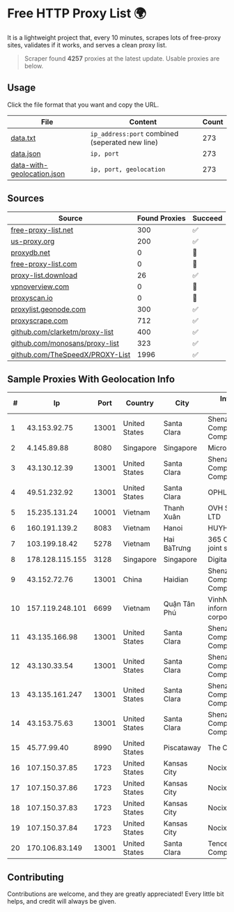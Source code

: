
# Free HTTP Proxy List 🌍

It is a lightweight project that, every 10 minutes, scrapes lots of free-proxy sites, validates if it works, and serves a clean proxy list.


> Scraper found **4257** proxies at the latest update. Usable proxies are below.

## Usage

Click the file format that you want and copy the URL.


|File|Content|Count|
|----|-------|-----|
|[data.txt](https://raw.githubusercontent.com/themiralay/Proxy-List-World/master/data.txt)|`ip_address:port` combined (seperated new line)|273|
|[data.json](https://raw.githubusercontent.com/themiralay/Proxy-List-World/master/data.json)|`ip, port`|273|
|[data-with-geolocation.json](https://raw.githubusercontent.com/themiralay/Proxy-List-World/master/data-with-geolocation.json)|`ip, port, geolocation`|273|

## Sources

|Source|Found Proxies|Succeed|
|------|-------------|-------|
|[free-proxy-list.net](https://free-proxy-list.net)|300|✅|
|[us-proxy.org](https://www.us-proxy.org)|200|✅|
|[proxydb.net](http://proxydb.net)|0|🚫|
|[free-proxy-list.com](https://free-proxy-list.com/?page=&port=&type%5B%5D=http&type%5B%5D=https&up_time=0&search=Search)|0|🚫|
|[proxy-list.download](https://www.proxy-list.download/HTTP)|26|✅|
|[vpnoverview.com](https://vpnoverview.com/privacy/anonymous-browsing/free-proxy-servers)|0|🚫|
|[proxyscan.io](https://www.proxyscan.io)|0|🚫|
|[proxylist.geonode.com](https://proxylist.geonode.com/api/proxy-list?limit=300&page=1&sort_by=lastChecked&sort_type=desc&protocols=http,https)|300|✅|
|[proxyscrape.com](https://api.proxyscrape.com/v2/?request=displayproxies&protocol=http&timeout=10000&country=all&ssl=all&anonymity=all)|712|✅|
|[github.com/clarketm/proxy-list](https://raw.githubusercontent.com/clarketm/proxy-list/master/proxy-list-raw.txt)|400|✅|
|[github.com/monosans/proxy-list](https://raw.githubusercontent.com/monosans/proxy-list/main/proxies/http.txt)|323|✅|
|[github.com/TheSpeedX/PROXY-List](https://raw.githubusercontent.com/TheSpeedX/PROXY-List/master/http.txt)|1996|✅|


## Sample Proxies With Geolocation Info

|#|Ip|Port|Country|City|Internet Service Provider|
|-|--|----|-------|----|-------------------------|
|1|43.153.92.75|13001|United States|Santa Clara|Shenzhen Tencent Computer Systems Company Limited|
|2|4.145.89.88|8080|Singapore|Singapore|Microsoft Corporation|
|3|43.130.12.39|13001|United States|Santa Clara|Shenzhen Tencent Computer Systems Company Limited|
|4|49.51.232.92|13001|United States|Santa Clara|OPHL|
|5|15.235.131.24|10001|Vietnam|Thanh Xuân|OVH Singapore PTE. LTD|
|6|160.191.139.2|8083|Vietnam|Hanoi|HUYHOANGPHATVNVN|
|7|103.199.18.42|5278|Vietnam|Hai BàTrưng|365 Online technology joint stock company|
|8|178.128.115.155|3128|Singapore|Singapore|DigitalOcean, LLC|
|9|43.152.72.76|13001|China|Haidian|Shenzhen Tencent Computer Systems Company Limited|
|10|157.119.248.101|6699|Vietnam|Quận Tân Phú|VinhNam Commercial informatics service corporation|
|11|43.135.166.98|13001|United States|Santa Clara|Shenzhen Tencent Computer Systems Company Limited|
|12|43.130.33.54|13001|United States|Santa Clara|Shenzhen Tencent Computer Systems Company Limited|
|13|43.135.161.247|13001|United States|Santa Clara|Shenzhen Tencent Computer Systems Company Limited|
|14|43.153.75.63|13001|United States|Santa Clara|Shenzhen Tencent Computer Systems Company Limited|
|15|45.77.99.40|8990|United States|Piscataway|The Constant Company|
|16|107.150.37.85|1723|United States|Kansas City|Nocix, LLC|
|17|107.150.37.86|1723|United States|Kansas City|Nocix, LLC|
|18|107.150.37.83|1723|United States|Kansas City|Nocix, LLC|
|19|107.150.37.84|1723|United States|Kansas City|Nocix, LLC|
|20|170.106.83.149|13001|United States|Santa Clara|Tencent Cloud Computing (Beijing) Co|



## Contributing

Contributions are welcome, and they are greatly appreciated! Every
little bit helps, and credit will always be given.

